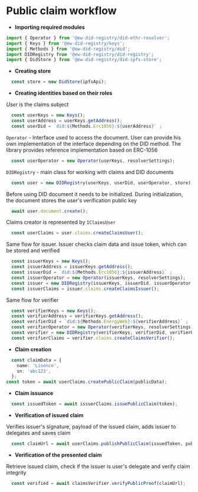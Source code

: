 # Public claim workflow

* **Importing required modules**

``` typescript
import { Operator } from '@ew-did-registry/did-ethr-resolver';
import { Keys } from '@ew-did-registry/keys';
import { Methods } from '@ew-did-registry/did';
import DIDRegistry from '@ew-did-registry/did-registry';
import { DidStore } from '@ew-did-registry/did-ipfs-store';
```

* **Creating store** 

``` typescript
  const store = new DidStore(ipfsApi);
```

* **Creating identities based on their roles**

*User* is the claims subject

``` typescript
  const userKeys = new Keys();
  const userAddress = userKeys.getAddress();
  const userDid = `did:${Methods.Erc1056}:${userAddress}` ;
```  
`Operator` - Interface used to access the document. User can provide his
own implementation of the interface depending on the DID method. The library 
provides reference implementation based on ERC-1056

```typescript 
  const userOperator = new Operator(userKeys, resolverSettings);
```

` DIDRegistry ` - main class for working with claims and DID documents

``` typescript
  const user = new DIDRegistry(userKeys, userDid, userOperator, store);
```

Before using DID document it needs to be initialized. During initialization, 
the document stores the user's verification public key 

``` typescript
  await user.document.create();
```

Claims creator is represented by ` IClaimsUser ` 

``` typescript
  const userClaims = user.claims.createClaimsUser();
```

Same flow for issuer. Issuer checks claim data and issue token, which can be 
stored and verified

```typescript 
  const issuerKeys = new Keys(); 
  const issuerAddress = issuerKeys.getAddress(); 
  const issuerDid = `did:${Methods.Erc1056}:${issuerAddress}` ; 
  const issuerOperator = new Operator(issuerKeys, resolverSettings); 
  const issuer = new DIDRegistry(issuerKeys, issuerDid, issuerOperator, store); 
  const issuerClaims = issuer.claims.createClaimsIssuer(); 

``` 

Same flow for verifier

```typescript 
  const verifierKeys = new Keys(); 
  const verifierAddress = verifierKeys.getAddress(); 
  const verifierDid = `did:${Methods.EnergyWeb}:${verifierAddress}` ; 
  const verifierOperator = new Operator(verifierKeys, resolverSettings); 
  const verifier = new DIDRegistry(verifierKeys, verifierDid, verifierOperator, store); 
  const verifierClaims = verifier.claims.createClaimsVerifier();

``` 

* **Claim creation**

```typescript 
  const claimData = {
    name: 'Lisence', 
    sn: 'abc123',
  }; 
const token = await userClaims.createPublicClaim(publicData); 

``` 

* **Claim issuance**

```typescript 
  const issuedToken = await issuerClaims.issuePublicClaim(token);
```

* **Verification of issued claim**

Verifies issuer's signature, payload of the issued claim, adds issuer to delegates and saves claim

```typescript 
  const claimUrl = await userClaims.publishPublicClaim(issuedToken, publicData); 
``` 

* **Verification of the presented claim**

Retrieve issued claim, check if the issuer is user's delegate and verify claim integrity

```typescript 
  const verified = await claimsVerifier.verifyPublicProof(claimUrl);
```
